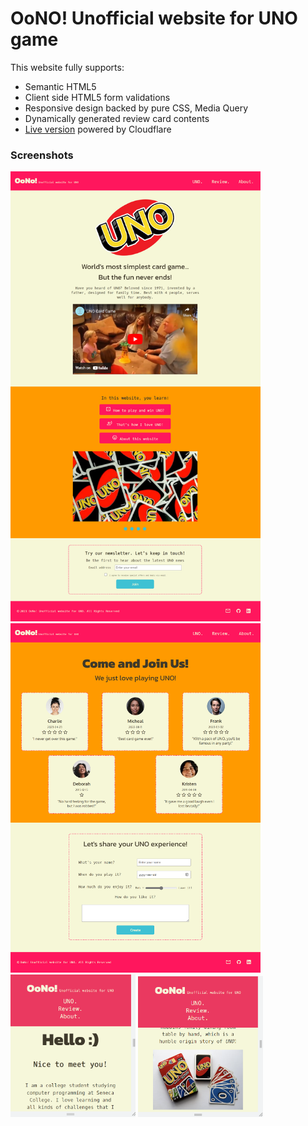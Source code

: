 # OoNO! Unofficial website for UNO game
This website fully supports: 
* Semantic HTML5
* Client side HTML5 form validations 
* Responsive design backed by pure CSS, Media Query
* Dynamically generated review card contents
* [Live version](https://oono.pages.dev/) powered by Cloudflare
### Screenshots
<img src="https://github.com/samtaitai/oono/blob/main/screenshot1.png"  width="400">

<img src="https://github.com/samtaitai/oono/blob/main/screenshot2.png"  width="400">

<img src="https://github.com/samtaitai/oono/blob/main/screenshot3.png"  width="200">

<img src="https://github.com/samtaitai/oono/blob/main/screenshot4.png"  width="200">


